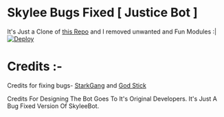 # Skylee Bugs Fixed [ Justice Bot ]
It's Just a Clone of [this Repo](https://github.com/EmiliaDevs/SkyleeBot) and I removed unwanted and Fun Modules :|
[![Deploy](https://www.herokucdn.com/deploy/button.svg)](https://heroku.com/deploy?template=https://github.com/jayantkageri/JusticeBot)



# Credits :-

Credits for fixing bugs- [StarkGang](https://github.com/StarkGang) and [God Stick](https://github.com/EmiliaDevs)


Credits For Designing The Bot Goes To It's Original Developers. It's Just A Bug Fixed Version Of SkyleeBot.
